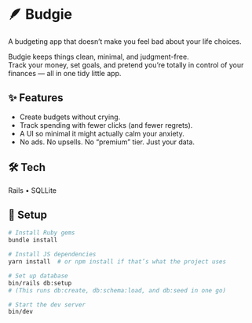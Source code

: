 # 🪶 Budgie

A budgeting app that doesn’t make you feel bad about your life choices.

Budgie keeps things clean, minimal, and judgment-free.  
Track your money, set goals, and pretend you’re totally in control of your finances — all in one tidy little app.

## ✨ Features
- Create budgets without crying.
- Track spending with fewer clicks (and fewer regrets).
- A UI so minimal it might actually calm your anxiety.
- No ads. No upsells. No “premium” tier. Just your data.

## 🛠 Tech
Rails • SQLLite

## 🚀 Setup
```bash
# Install Ruby gems
bundle install

# Install JS dependencies
yarn install  # or npm install if that’s what the project uses

# Set up database
bin/rails db:setup
# (This runs db:create, db:schema:load, and db:seed in one go)

# Start the dev server
bin/dev
```
